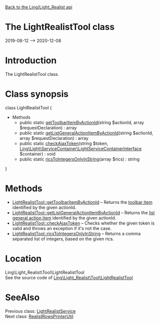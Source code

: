 [Back to the Ling/Light_Realist api](https://github.com/lingtalfi/Light_Realist/blob/master/doc/api/Ling/Light_Realist.md)



The LightRealistTool class
================
2019-08-12 --> 2020-12-08






Introduction
============

The LightRealistTool class.



Class synopsis
==============


class <span class="pl-k">LightRealistTool</span>  {

- Methods
    - public static [getToolbarItemByActionId](https://github.com/lingtalfi/Light_Realist/blob/master/doc/api/Ling/Light_Realist/Tool/LightRealistTool/getToolbarItemByActionId.md)(string $actionId, array $requestDeclaration) : array
    - public static [getListGeneralActionItemByActionId](https://github.com/lingtalfi/Light_Realist/blob/master/doc/api/Ling/Light_Realist/Tool/LightRealistTool/getListGeneralActionItemByActionId.md)(string $actionId, array $requestDeclaration) : array
    - public static [checkAjaxToken](https://github.com/lingtalfi/Light_Realist/blob/master/doc/api/Ling/Light_Realist/Tool/LightRealistTool/checkAjaxToken.md)(string $token, [Ling\Light\ServiceContainer\LightServiceContainerInterface](https://github.com/lingtalfi/Light/blob/master/doc/api/Ling/Light/ServiceContainer/LightServiceContainerInterface.md) $container) : void
    - public static [ricsToIntegersOnlyInString](https://github.com/lingtalfi/Light_Realist/blob/master/doc/api/Ling/Light_Realist/Tool/LightRealistTool/ricsToIntegersOnlyInString.md)(array $rics) : string

}






Methods
==============

- [LightRealistTool::getToolbarItemByActionId](https://github.com/lingtalfi/Light_Realist/blob/master/doc/api/Ling/Light_Realist/Tool/LightRealistTool/getToolbarItemByActionId.md) &ndash; Returns the [toolbar item](https://github.com/lingtalfi/Light_Realist/blob/master/doc/pages/list-action-handler-conception-notes.md#the-toolbar-item) identified by the given actionId.
- [LightRealistTool::getListGeneralActionItemByActionId](https://github.com/lingtalfi/Light_Realist/blob/master/doc/api/Ling/Light_Realist/Tool/LightRealistTool/getListGeneralActionItemByActionId.md) &ndash; Returns the [list general action item](https://github.com/lingtalfi/Light_Realist/blob/master/doc/pages/realist-conception-notes.md#list-general-actions) identified by the given actionId.
- [LightRealistTool::checkAjaxToken](https://github.com/lingtalfi/Light_Realist/blob/master/doc/api/Ling/Light_Realist/Tool/LightRealistTool/checkAjaxToken.md) &ndash; Checks whether the given token is valid and throws an exception if it's not the case.
- [LightRealistTool::ricsToIntegersOnlyInString](https://github.com/lingtalfi/Light_Realist/blob/master/doc/api/Ling/Light_Realist/Tool/LightRealistTool/ricsToIntegersOnlyInString.md) &ndash; Returns a comma separated list of integers, based on the given rics.





Location
=============
Ling\Light_Realist\Tool\LightRealistTool<br>
See the source code of [Ling\Light_Realist\Tool\LightRealistTool](https://github.com/lingtalfi/Light_Realist/blob/master/Tool/LightRealistTool.php)



SeeAlso
==============
Previous class: [LightRealistService](https://github.com/lingtalfi/Light_Realist/blob/master/doc/api/Ling/Light_Realist/Service/LightRealistService.md)<br>Next class: [RealistRowsPrinterUtil](https://github.com/lingtalfi/Light_Realist/blob/master/doc/api/Ling/Light_Realist/Util/RealistRowsPrinterUtil.md)<br>
